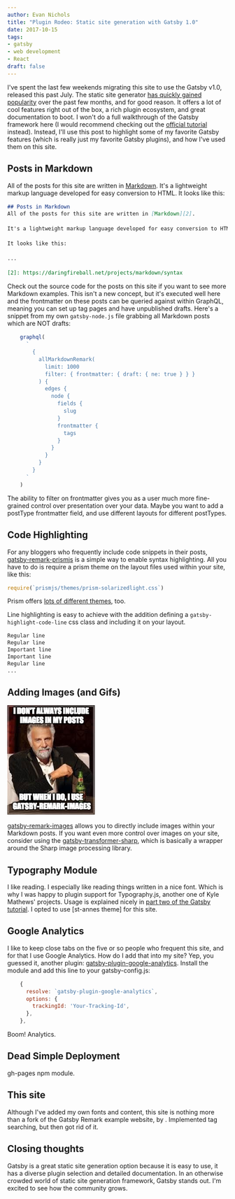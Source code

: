 ```yaml
---
author: Evan Nichols
title: "Plugin Rodeo: Static site generation with Gatsby 1.0"
date: 2017-10-15
tags:
- gatsby
- web development
- React
draft: false
---
```


I've spent the last few weekends migrating this site to use the Gatsby v1.0, released this past July. The static site generator [has quickly gained popularity][1] over the past few months, and for good reason. It offers a lot of cool features right out of the box, a rich plugin ecosystem, and great documentation to boot. I won't do a full walkthrough of the Gatsby framework here (I would recommend checking out the [official tutorial][12] instead). Instead, I'll use this post to highlight some of my favorite Gatsby features (which is really just my favorite Gatsby plugins), and how I've used them on this site.

## Posts in Markdown
All of the posts for this site are written in [Markdown][2]. It's a lightweight markup language developed for easy conversion to HTML. It looks like this:

```markdown
## Posts in Markdown
All of the posts for this site are written in [Markdown][2].

It's a lightweight markup language developed for easy conversion to HTML.

It looks like this:

...

[2]: https://daringfireball.net/projects/markdown/syntax
```

Check out the source code for the posts on this site if you want to see more Markdown examples. This isn't a new concept, but it's executed well here and the frontmatter on these posts can be queried against within GraphQL, meaning you can set up tag pages and have unpublished drafts. Here's a snippet from my own ```gatsby-node.js``` file grabbing all Markdown posts which are NOT drafts:


```js
    graphql(
      `
        {
          allMarkdownRemark(
            limit: 1000
            filter: { frontmatter: { draft: { ne: true } } }
          ) {
            edges {
              node {
                fields {
                  slug
                }
                frontmatter {
                  tags
                }
              }
            }
          }
        }
      `
    )
```

The ability to filter on frontmatter gives you as a user much more fine-grained control over presentation over your data. Maybe you want to add a postType frontmatter field, and use different layouts for different postTypes.

## Code Highlighting
For any bloggers who frequently include code snippets in their posts, [gatsby-remark-prismjs][3] is a simple way to enable syntax highlighting. All you have to do is require a prism theme on the layout files used within your site, like this:

```js
require(`prismjs/themes/prism-solarizedlight.css`)
```

Prism offers [lots of different themes][5], too.

Line highlighting is easy to achieve with the addition defining a ```gatsby-highlight-code-line``` css class and including it on your layout.

```js{3-4}
Regular line
Regular line
Important line
Important line
Regular line
...
```

## Adding Images (and Gifs)
![](gatsby-remark-images.jpg)

[gatsby-remark-images][6] allows you to directly include images within your Markdown posts. If you want even more control over images on your site, consider using the [gatsby-transformer-sharp][8], which is basically a wrapper around the Sharp image processing library.

## Typography Module
I like reading. I especially like reading things written in a nice font. Which is why I was happy to plugin support for Typography.js, another one of Kyle Mathews' projects. Usage is explained nicely in [part two of the Gatsby tutorial][10]. I opted to use [st-annes theme] for this site.

## Google Analytics
I like to keep close tabs on the five or so people who frequent this site, and for that I use Google Analytics. How do I add that into my site? Yep, you guessed it, another plugin: [gatsby-plugin-google-analytics][13]. Install the module and add this line to your gatsby-config.js:

```js
    {
      resolve: `gatsby-plugin-google-analytics`,
      options: {
        trackingId: 'Your-Tracking-Id',
      },
    },
```

Boom! Analytics.

## Dead Simple Deployment
gh-pages npm module.

## This site
Although I've added my own fonts and content, this site is nothing more than a fork of the Gatsby Remark example website, by <AUTHOR>. Implemented tag searching, but then got rid of it.

## Closing thoughts
Gatsby is a great static site generation option because it is easy to use, it has a diverse plugin selection and detailed documentation. In an otherwise crowded world of static site generation framework, Gatsby stands out. I'm excited to see how the community grows.

[1]: https://www.gatsbyjs.org/blog/2017-09-21-community-roundup-1/
[2]: https://daringfireball.net/projects/markdown/syntax
[3]: https://www.gatsbyjs.org/packages/gatsby-remark-prismjs/
[4]: https://www.staticgen.com/
[5]: http://prismjs.com/test.html
[6]: https://www.gatsbyjs.org/packages/gatsby-remark-images/
[7]: https://image-processing.gatsbyjs.org/
[8]: https://www.gatsbyjs.org/packages/gatsby-transformer-sharp/
[9]: http://kyleamathews.github.io/typography.js/
[10]: https://www.gatsbyjs.org/tutorial/part-two/
[11]: https://github.com/KyleAMathews/typography.js/tree/master/packages/typography-theme-st-annes
[12]: https://www.gatsbyjs.org/tutorial/
[13]: https://www.gatsbyjs.org/packages/gatsby-plugin-google-analytics/
